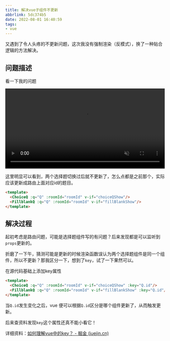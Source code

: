 ```yaml
---
title: 解决vue子组件不更新
abbrlink: 5dc374b5
date: 2022-08-01 16:40:59
tags:
- vue
---
```


又遇到了令人头疼的不更新问题，这次我没有强制渲染（反模式），换了一种贴合逻辑的方法解决。

<!--more-->

## 问题描述

看一下我的问题

<video muted="muted" autoplay="autoplay" loop="loop" playsinline="" class="demo-video" style="width:100%"><source src="/post/5dc374b5/QQ20220801-164654.mp4" type="video/webm"> </video>

这里明显可以看到，两个选择题切换过后就不更新了，怎么点都是之前那个，实际应该更新成路由上面对应id的题目。

```html
<template>
  <ChoiceQ :q="Q" :roomId="roomId" v-if="choiceQShow"/>
  <FillblankQ :q="Q" :roomId="roomId" v-if="fillBlankShow"/>
</template>
```



## 解决过程

起初考虑是路由问题，可能是选择题组件写的有问题？后来发现都是可以监听到`props`更新的。

折磨了一下午，猜测可能是更新的时候渲染函数误认为两个选择题组件是同一个组件，所以不更新？那我区分一下，想到了`key`，试了一下果然可以。

在源代码基础上添加key属性

```html
<template>
  <ChoiceQ :q="Q" :roomId="roomId" v-if="choiceQShow" :key="Q.id"/>
  <FillblankQ :q="Q" :roomId="roomId" v-if="fillBlankShow" :key="Q.id"/>
</template>
```

当`Q.id`发生变化之后，vue 便可以根据`Q.id`区分是哪个组件更新了，从而触发更新。

后来查资料发现`key`这个属性还真不能小看它！



详细资料：[如何理解vue中的key？ - 掘金 (juejin.cn)](https://juejin.cn/post/6844903985397104648)
